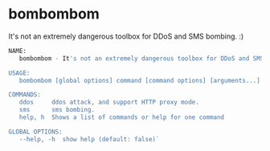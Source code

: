 # bombombom
It's not an extremely dangerous toolbox for DDoS and SMS bombing. :)

```bash
NAME:
   bombombom - It's not an extremely dangerous toolbox for DDoS and SMS bombing. :)

USAGE:
   bombombom [global options] command [command options] [arguments...]

COMMANDS:
   ddos     ddos attack, and support HTTP proxy mode.
   sms      sms bombing.
   help, h  Shows a list of commands or help for one command

GLOBAL OPTIONS:
   --help, -h  show help (default: false)`
```
